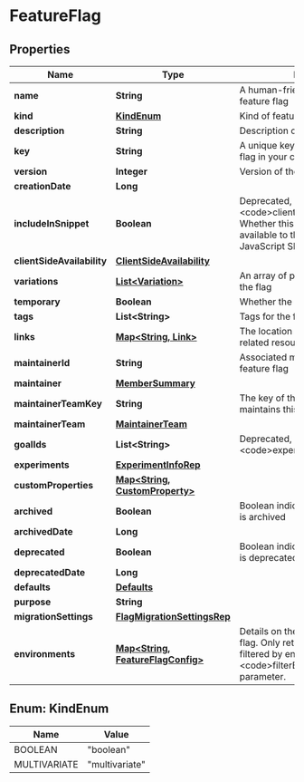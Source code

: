 

# FeatureFlag


## Properties

| Name | Type | Description | Notes |
|------------ | ------------- | ------------- | -------------|
|**name** | **String** | A human-friendly name for the feature flag |  |
|**kind** | [**KindEnum**](#KindEnum) | Kind of feature flag |  |
|**description** | **String** | Description of the feature flag |  [optional] |
|**key** | **String** | A unique key used to reference the flag in your code |  |
|**version** | **Integer** | Version of the feature flag |  |
|**creationDate** | **Long** |  |  |
|**includeInSnippet** | **Boolean** | Deprecated, use &lt;code&gt;clientSideAvailability&lt;/code&gt;. Whether this flag should be made available to the client-side JavaScript SDK |  [optional] |
|**clientSideAvailability** | [**ClientSideAvailability**](ClientSideAvailability.md) |  |  [optional] |
|**variations** | [**List&lt;Variation&gt;**](Variation.md) | An array of possible variations for the flag |  |
|**temporary** | **Boolean** | Whether the flag is a temporary flag |  |
|**tags** | **List&lt;String&gt;** | Tags for the feature flag |  |
|**links** | [**Map&lt;String, Link&gt;**](Link.md) | The location and content type of related resources |  |
|**maintainerId** | **String** | Associated maintainerId for the feature flag |  [optional] |
|**maintainer** | [**MemberSummary**](MemberSummary.md) |  |  [optional] |
|**maintainerTeamKey** | **String** | The key of the associated team that maintains this feature flag |  [optional] |
|**maintainerTeam** | [**MaintainerTeam**](MaintainerTeam.md) |  |  [optional] |
|**goalIds** | **List&lt;String&gt;** | Deprecated, use &lt;code&gt;experiments&lt;/code&gt; instead |  [optional] |
|**experiments** | [**ExperimentInfoRep**](ExperimentInfoRep.md) |  |  |
|**customProperties** | [**Map&lt;String, CustomProperty&gt;**](CustomProperty.md) |  |  |
|**archived** | **Boolean** | Boolean indicating if the feature flag is archived |  |
|**archivedDate** | **Long** |  |  [optional] |
|**deprecated** | **Boolean** | Boolean indicating if the feature flag is deprecated |  [optional] |
|**deprecatedDate** | **Long** |  |  [optional] |
|**defaults** | [**Defaults**](Defaults.md) |  |  [optional] |
|**purpose** | **String** |  |  [optional] |
|**migrationSettings** | [**FlagMigrationSettingsRep**](FlagMigrationSettingsRep.md) |  |  [optional] |
|**environments** | [**Map&lt;String, FeatureFlagConfig&gt;**](FeatureFlagConfig.md) | Details on the environments for this flag. Only returned if the request is filtered by environment, using the &lt;code&gt;filterEnv&lt;/code&gt; query parameter. |  [optional] |



## Enum: KindEnum

| Name | Value |
|---- | -----|
| BOOLEAN | &quot;boolean&quot; |
| MULTIVARIATE | &quot;multivariate&quot; |



